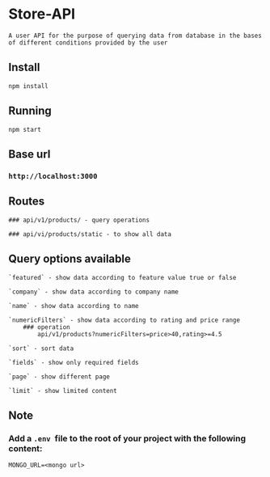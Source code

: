 # Store-API

    A user API for the purpose of querying data from database in the bases of different conditions provided by the user

## Install

    npm install

## Running

    npm start

## Base url

### `http://localhost:3000`

## Routes

    ### api/v1/products/ - query operations

    ### api/vi/products/static - to show all data

## Query options available

    `featured` - show data according to feature value true or false

    `company` - show data according to company name

    `name` - show data according to name

    `numericFilters` - show data according to rating and price range
        ### operation
            api/v1/products?numericFilters=price>40,rating>=4.5

    `sort` - sort data

    `fields` - show only required fields

    `page` - show different page

    `limit` - show limited content

## Note

### Add a `.env `file to the root of your project with the following content:

`MONGO_URL=<mongo url>`
